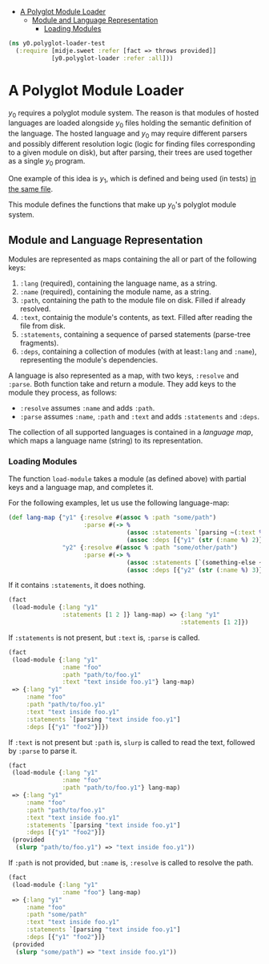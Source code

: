* [A Polyglot Module Loader](#a-polyglot-module-loader)
  * [Module and Language Representation](#module-and-language-representation)
    * [Loading Modules](#loading-modules)
```clojure
(ns y0.polyglot-loader-test
  (:require [midje.sweet :refer [fact => throws provided]]
            [y0.polyglot-loader :refer :all]))

```
# A Polyglot Module Loader

$y_0$ requires a polyglot module system. The reason is that modules of
hosted languages are loaded alongside $y_0$ files holding the semantic
definition of the language. The hosted language and $y_0$ may require
different parsers and possibly different resolution logic (logic for finding
files corresponding to a given module on disk), but after parsing, their
trees are used together as a single $y_0$ program.

One example of this idea is $y_1$, which is defined and being used (in
tests) [in the same file](y1.md).

This module defines the functions that make up $y_0$'s polyglot module
system.

## Module and Language Representation

Modules are represented as maps containing the all or part of the following
keys:

1. `:lang` (required), containing the language name, as a string.
2. `:name` (required), containing the module name, as a string.
3. `:path`, containing the path to the module file on disk. Filled if
   already resolved.
4. `:text`, containig the module's contents, as text. Filled after reading
   the file from disk.
5. `:statements`, containing a sequence of parsed statements (parse-tree
   fragments).
6. `:deps`, containing a collection of modules (with at least`:lang` and
   `:name`), representing the module's dependencies.

A language is also represented as a map, with two keys, `:resolve` and
`:parse`. Both function take and return a module. They add keys to the
module they process, as follows:

* `:resolve` assumes `:name` and adds `:path`.
* `:parse` assumes `:name`, `:path` and `:text` and adds `:statements` and
  `:deps`.

The collection of all supported languages is contained in a _language map_,
which maps a language name (string) to its representation.

### Loading Modules

The function `load-module` takes a module (as defined above) with partial
keys and a language map, and completes it.

For the following examples, let us use the following language-map:
```clojure
(def lang-map {"y1" {:resolve #(assoc % :path "some/path")
                     :parse #(-> %
                                 (assoc :statements `[parsing ~(:text %)])
                                 (assoc :deps [{"y1" (str (:name %) 2)}]))}
               "y2" {:resolve #(assoc % :path "some/other/path")
                     :parse #(-> %
                                 (assoc :statements [`(something-else ~(:name %))])
                                 (assoc :deps [{"y2" (str (:name %) 3)}]))}})

```
If it contains `:statements`, it does nothing.
```clojure
(fact
 (load-module {:lang "y1"
               :statements [1 2 ]} lang-map) => {:lang "y1"
                                                :statements [1 2]})

```
If `:statements` is not present, but `:text` is, `:parse` is called.
```clojure
(fact
 (load-module {:lang "y1"
               :name "foo"
               :path "path/to/foo.y1"
               :text "text inside foo.y1"} lang-map)
 => {:lang "y1"
     :name "foo"
     :path "path/to/foo.y1"
     :text "text inside foo.y1"
     :statements `[parsing "text inside foo.y1"]
     :deps [{"y1" "foo2"}]})

```
If `:text` is not present but `:path` is, `slurp` is called to read the
text, followed by `:parse` to parse it.
```clojure
(fact
 (load-module {:lang "y1"
               :name "foo"
               :path "path/to/foo.y1"} lang-map)
 => {:lang "y1"
     :name "foo"
     :path "path/to/foo.y1"
     :text "text inside foo.y1"
     :statements `[parsing "text inside foo.y1"]
     :deps [{"y1" "foo2"}]}
 (provided
  (slurp "path/to/foo.y1") => "text inside foo.y1"))

```
If `:path` is not provided, but `:name` is, `:resolve` is called to resolve
the path.
```clojure
(fact
 (load-module {:lang "y1"
               :name "foo"} lang-map)
 => {:lang "y1"
     :name "foo"
     :path "some/path"
     :text "text inside foo.y1"
     :statements `[parsing "text inside foo.y1"]
     :deps [{"y1" "foo2"}]}
 (provided
  (slurp "some/path") => "text inside foo.y1"))
```

